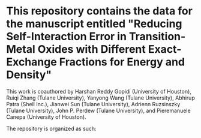 # This repository contains the data for the manuscript entitled "Reducing Self-Interaction Error in Transition-Metal Oxides with Different Exact-Exchange Fractions for Energy and Density"

This work is coauthored by Harshan Reddy Gopidi (University of Houston), Ruiqi Zhang  (Tulane University), Yanyong Wang (Tulane University), Abhirup Patra (Shell Inc.), Jianwei Sun (Tulane University), Adrienn Ruzsinszky (Tulane University), John P. Perdew (Tulane University), and Pieremanuele Canepa (University of Houston). 

The repository is organized as such: 

